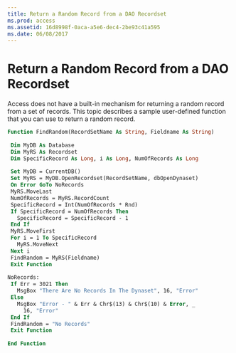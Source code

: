 ```yaml
---
title: Return a Random Record from a DAO Recordset
ms.prod: access
ms.assetid: 16d8998f-0aca-a5e6-dec4-2be93c41a595
ms.date: 06/08/2017
---
```



# Return a Random Record from a DAO Recordset

Access does not have a built-in mechanism for returning a random record from a set of records. This topic describes a sample user-defined function that you can use to return a random record. 


```vb
Function FindRandom(RecordSetName As String, Fieldname As String) 
 
 Dim MyDB As Database 
 Dim MyRS As Recordset 
 Dim SpecificRecord As Long, i As Long, NumOfRecords As Long 
 
 Set MyDB = CurrentDB() 
 Set MyRS = MyDB.OpenRecordset(RecordSetName, dbOpenDynaset) 
 On Error GoTo NoRecords 
 MyRS.MoveLast 
 NumOfRecords = MyRS.RecordCount 
 SpecificRecord = Int(NumOfRecords * Rnd) 
 If SpecificRecord = NumOfRecords Then 
   SpecificRecord = SpecificRecord - 1 
 End If 
 MyRS.MoveFirst 
 For i = 1 To SpecificRecord 
   MyRS.MoveNext 
 Next i 
 FindRandom = MyRS(Fieldname) 
 Exit Function 
 
NoRecords: 
 If Err = 3021 Then 
   MsgBox "There Are No Records In The Dynaset", 16, "Error" 
 Else 
   MsgBox "Error - " & Err & Chr$(13) & Chr$(10) & Error, _ 
     16, "Error" 
 End If 
 FindRandom = "No Records" 
 Exit Function 
 
End Function 
```


